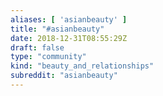 ```yaml
---
aliases: [ 'asianbeauty' ]
title: "#asianbeauty"
date: 2018-12-31T08:55:29Z
draft: false
type: "community"
kind: "beauty_and_relationships"
subreddit: "asianbeauty"
---
```

